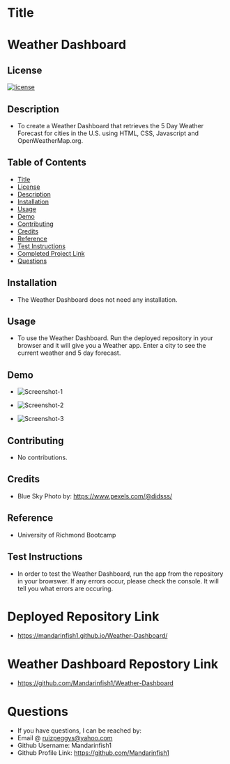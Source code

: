 # Title

# Weather Dashboard

## License

[![license](https://img.shields.io/badge/License-MIT-green)](https://opensource.org/licenses/MIT)

## Description

- To create a Weather Dashboard that retrieves the 5 Day Weather Forecast for cities in the U.S. using HTML, CSS, Javascript and OpenWeatherMap.org.

## Table of Contents

- [Title](#title)
- [License](#license)
- [Description](#description)
- [Installation](#installation)
- [Usage](#usage)
- [Demo](#demo)
- [Contributing](#contributing)
- [Credits](#credits)
- [Reference](#reference)
- [Test Instructions](#test-instructions)
- [Completed Project Link](#completed-project-link)
- [Questions](#questions)

## Installation

- The Weather Dashboard does not need any installation.

## Usage

- To use the Weather Dashboard. Run the deployed repository in your browser and it will give you a Weather app. Enter a city to see the current weather and 5 day forecast.

## Demo

- ![Screenshot-1](https://user-images.githubusercontent.com/66844643/229950668-c35549f1-e37d-468a-806a-4ca8bd791ede.png)

- ![Screenshot-2](https://user-images.githubusercontent.com/66844643/229972017-8817a827-ffd7-4572-96ec-2116f33148d8.png)


- ![Screenshot-3](https://user-images.githubusercontent.com/66844643/229962896-992a119e-7389-4edb-871f-335a1752dd9f.png)


## Contributing

- No contributions.

## Credits

- Blue Sky Photo by: https://www.pexels.com/@didsss/

## Reference

- University of Richmond Bootcamp


## Test Instructions

- In order to test the Weather Dashboard, run the app from the repository in your browswer. If any errors occur, please check the console. It will tell you what errors are occuring.

# Deployed Repository Link

- https://mandarinfish1.github.io/Weather-Dashboard/

# Weather Dashboard Repostory Link

- https://github.com/Mandarinfish1/Weather-Dashboard

# Questions

- If you have questions, I can be reached by:
- Email @ ruizpeggys@yahoo.com
- Github Username: Mandarinfish1
- Github Profile Link: https://github.com/Mandarinfish1

